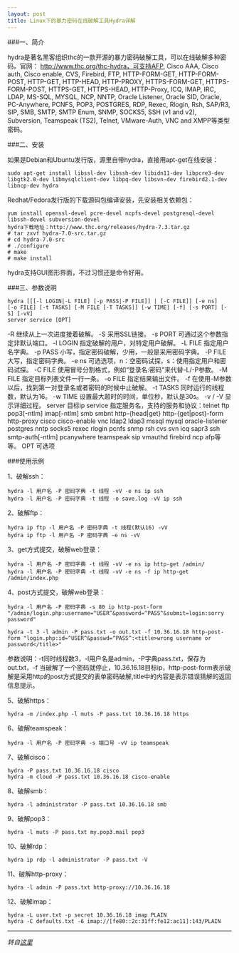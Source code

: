 ```yaml
---
layout: post
title: Linux下的暴力密码在线破解工具Hydra详解
---
```


###一、简介

hydra是著名黑客组织thc的一款开源的暴力密码破解工具，可以在线破解多种密码。官网： http://www.thc.org/thc-hydra，可支持AFP, Cisco AAA, Cisco auth, Cisco enable, CVS, Firebird, FTP, HTTP-FORM-GET, HTTP-FORM-POST, HTTP-GET, HTTP-HEAD, HTTP-PROXY, HTTPS-FORM-GET, HTTPS-FORM-POST, HTTPS-GET, HTTPS-HEAD, HTTP-Proxy, ICQ, IMAP, IRC, LDAP, MS-SQL, MYSQL, NCP, NNTP, Oracle Listener, Oracle SID, Oracle, PC-Anywhere, PCNFS, POP3, POSTGRES, RDP, Rexec, Rlogin, Rsh, SAP/R3, SIP, SMB, SMTP, SMTP Enum, SNMP, SOCKS5, SSH (v1 and v2), Subversion, Teamspeak (TS2), Telnet, VMware-Auth, VNC and XMPP等类型密码。

###二、安装

如果是Debian和Ubuntu发行版，源里自带hydra，直接用apt-get在线安装：

	sudo apt-get install libssl-dev libssh-dev libidn11-dev libpcre3-dev libgtk2.0-dev libmysqlclient-dev libpq-dev libsvn-dev firebird2.1-dev libncp-dev hydra

Redhat/Fedora发行版的下载源码包编译安装，先安装相关依赖包：

	yum install openssl-devel pcre-devel ncpfs-devel postgresql-devel libssh-devel subversion-devel
	hydra下载地址：http://www.thc.org/releases/hydra-7.3.tar.gz
	# tar zxvf hydra-7.0-src.tar.gz
	# cd hydra-7.0-src
	# ./configure
	# make
	# make install

hydra支持GUI图形界面，不过习惯还是命令好用。

###三、参数说明

	hydra [[[-l LOGIN|-L FILE] [-p PASS|-P FILE]] | [-C FILE]] [-e ns]
	[-o FILE] [-t TASKS] [-M FILE [-T TASKS]] [-w TIME] [-f] [-s PORT] [-S] [-vV] 
	server service [OPT]
	
-R 继续从上一次进度接着破解。
-S 采用SSL链接。
-s PORT 可通过这个参数指定非默认端口。
-l LOGIN 指定破解的用户，对特定用户破解。
-L FILE 指定用户名字典。
-p PASS 小写，指定密码破解，少用，一般是采用密码字典。
-P FILE 大写，指定密码字典。
-e ns 可选选项，n：空密码试探，s：使用指定用户和密码试探。
-C FILE 使用冒号分割格式，例如“登录名:密码”来代替-L/-P参数。
-M FILE 指定目标列表文件一行一条。
-o FILE 指定结果输出文件。
-f 在使用-M参数以后，找到第一对登录名或者密码的时候中止破解。
-t TASKS 同时运行的线程数，默认为16。
-w TIME 设置最大超时的时间，单位秒，默认是30s。
-v / -V 显示详细过程。
server 目标ip
service 指定服务名，支持的服务和协议：telnet ftp pop3[-ntlm] imap[-ntlm] smb smbnt http-{head|get} http-{get|post}-form http-proxy cisco cisco-enable vnc ldap2 ldap3 mssql mysql oracle-listener postgres nntp socks5 rexec rlogin pcnfs snmp rsh cvs svn icq sapr3 ssh smtp-auth[-ntlm] pcanywhere teamspeak sip vmauthd firebird ncp afp等等。
OPT 可选项

###使用示例

1、破解ssh：

	hydra -l 用户名 -P 密码字典 -t 线程 -vV -e ns ip ssh
	hydra -l 用户名 -P 密码字典 -t 线程 -o save.log -vV ip ssh

2、破解ftp：

	hydra ip ftp -l 用户名 -P 密码字典 -t 线程(默认16) -vV
	hydra ip ftp -l 用户名 -P 密码字典 -e ns -vV

3、get方式提交，破解web登录：

	hydra -l 用户名 -P 密码字典 -t 线程 -vV -e ns ip http-get /admin/
	hydra -l 用户名 -P 密码字典 -t 线程 -vV -e ns -f ip http-get /admin/index.php

4、post方式提交，破解web登录：

	hydra -l 用户名 -P 密码字典 -s 80 ip http-post-form "/admin/login.php:username=^USER^&password=^PASS^&submit=login:sorry password"

	hydra -t 3 -l admin -P pass.txt -o out.txt -f 10.36.16.18 http-post-form "login.php:id=^USER^&passwd=^PASS^:<title>wrong username or password</title>"

参数说明：-t同时线程数3，-l用户名是admin，-P字典pass.txt，保存为out.txt，-f 当破解了一个密码就停止，10.36.16.18目标ip，http-post-form表示破解是采用http的post方式提交的表单密码破解,title中的内容是表示错误猜解的返回信息提示。

5、破解https：

	hydra -m /index.php -l muts -P pass.txt 10.36.16.18 https

6、破解teamspeak：

	hydra -l 用户名 -P 密码字典 -s 端口号 -vV ip teamspeak

7、破解cisco：

	hydra -P pass.txt 10.36.16.18 cisco
	hydra -m cloud -P pass.txt 10.36.16.18 cisco-enable

8、破解smb：

	hydra -l administrator -P pass.txt 10.36.16.18 smb

9、破解pop3：

	hydra -l muts -P pass.txt my.pop3.mail pop3

10、破解rdp：

	hydra ip rdp -l administrator -P pass.txt -V

11、破解http-proxy：

	hydra -l admin -P pass.txt http-proxy://10.36.16.18

12、破解imap：

	hydra -L user.txt -p secret 10.36.16.18 imap PLAIN
	hydra -C defaults.txt -6 imap://[fe80::2c:31ff:fe12:ac11]:143/PLAIN

---
*转自[这里](http://www.ha97.com/5186.html)*